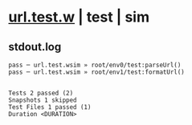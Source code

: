 # [url.test.w](../../../../../../examples/tests/sdk_tests/http/url.test.w) | test | sim

## stdout.log
```log
pass ─ url.test.wsim » root/env0/test:parseUrl() 
pass ─ url.test.wsim » root/env1/test:formatUrl()
 
 
Tests 2 passed (2)
Snapshots 1 skipped
Test Files 1 passed (1)
Duration <DURATION>
```

